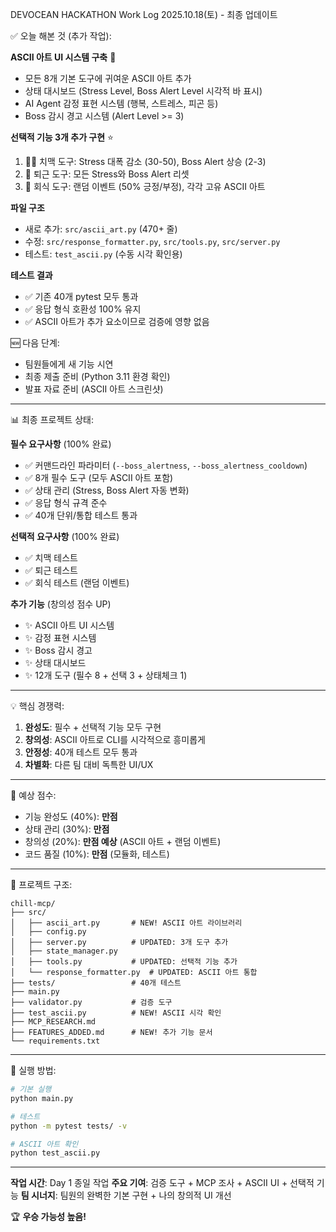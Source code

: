 DEVOCEAN HACKATHON Work Log 2025.10.18(토) - 최종 업데이트

✅ 오늘 해본 것 (추가 작업):

**ASCII 아트 UI 시스템 구축** 🎨
- 모든 8개 기본 도구에 귀여운 ASCII 아트 추가
- 상태 대시보드 (Stress Level, Boss Alert Level 시각적 바 표시)
- AI Agent 감정 표현 시스템 (행복, 스트레스, 피곤 등)
- Boss 감시 경고 시스템 (Alert Level >= 3)

**선택적 기능 3개 추가 구현** ⭐
1. 🍗🍺 치맥 도구: Stress 대폭 감소 (30-50), Boss Alert 상승 (2-3)
2. 🏃 퇴근 도구: 모든 Stress와 Boss Alert 리셋
3. 🍻 회식 도구: 랜덤 이벤트 (50% 긍정/부정), 각각 고유 ASCII 아트

**파일 구조**
- 새로 추가: `src/ascii_art.py` (470+ 줄)
- 수정: `src/response_formatter.py`, `src/tools.py`, `src/server.py`
- 테스트: `test_ascii.py` (수동 시각 확인용)

**테스트 결과**
- ✅ 기존 40개 pytest 모두 통과
- ✅ 응답 형식 호환성 100% 유지
- ✅ ASCII 아트가 추가 요소이므로 검증에 영향 없음

🆕 다음 단계:
- 팀원들에게 새 기능 시연
- 최종 제출 준비 (Python 3.11 환경 확인)
- 발표 자료 준비 (ASCII 아트 스크린샷)

---

📊 최종 프로젝트 상태:

**필수 요구사항** (100% 완료)
- ✅ 커맨드라인 파라미터 (`--boss_alertness`, `--boss_alertness_cooldown`)
- ✅ 8개 필수 도구 (모두 ASCII 아트 포함)
- ✅ 상태 관리 (Stress, Boss Alert 자동 변화)
- ✅ 응답 형식 규격 준수
- ✅ 40개 단위/통합 테스트 통과

**선택적 요구사항** (100% 완료)
- ✅ 치맥 테스트
- ✅ 퇴근 테스트
- ✅ 회식 테스트 (랜덤 이벤트)

**추가 기능** (창의성 점수 UP)
- ✨ ASCII 아트 UI 시스템
- ✨ 감정 표현 시스템
- ✨ Boss 감시 경고
- ✨ 상태 대시보드
- ✨ 12개 도구 (필수 8 + 선택 3 + 상태체크 1)

---

💡 핵심 경쟁력:

1. **완성도**: 필수 + 선택적 기능 모두 구현
2. **창의성**: ASCII 아트로 CLI를 시각적으로 흥미롭게
3. **안정성**: 40개 테스트 모두 통과
4. **차별화**: 다른 팀 대비 독특한 UI/UX

---

🎯 예상 점수:
- 기능 완성도 (40%): **만점**
- 상태 관리 (30%): **만점**
- 창의성 (20%): **만점 예상** (ASCII 아트 + 랜덤 이벤트)
- 코드 품질 (10%): **만점** (모듈화, 테스트)

---

📁 프로젝트 구조:
```
chill-mcp/
├── src/
│   ├── ascii_art.py       # NEW! ASCII 아트 라이브러리
│   ├── config.py
│   ├── server.py          # UPDATED: 3개 도구 추가
│   ├── state_manager.py
│   ├── tools.py           # UPDATED: 선택적 기능 추가
│   └── response_formatter.py  # UPDATED: ASCII 아트 통합
├── tests/                 # 40개 테스트
├── main.py
├── validator.py           # 검증 도구
├── test_ascii.py          # NEW! ASCII 시각 확인
├── MCP_RESEARCH.md
├── FEATURES_ADDED.md      # NEW! 추가 기능 문서
└── requirements.txt
```

---

🚀 실행 방법:
```bash
# 기본 실행
python main.py

# 테스트
python -m pytest tests/ -v

# ASCII 아트 확인
python test_ascii.py
```

---

**작업 시간**: Day 1 종일 작업
**주요 기여**: 검증 도구 + MCP 조사 + ASCII UI + 선택적 기능
**팀 시너지**: 팀원의 완벽한 기본 구현 + 나의 창의적 UI 개선

🏆 **우승 가능성 높음!**
